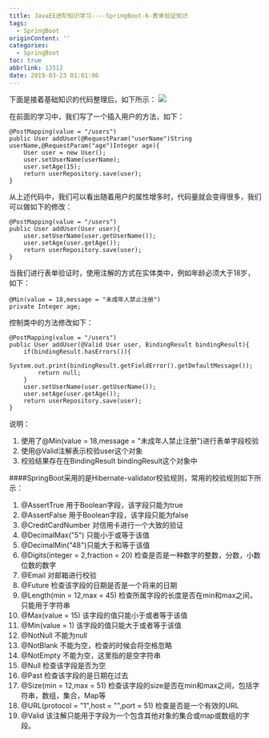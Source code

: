 ```yaml
---
title: JavaEE进阶知识学习----SpringBoot-6-表单验证知识
tags:
  - SpringBoot
originContent: ''
categories:
  - SpringBoot
toc: true
abbrlink: 13512
date: 2019-03-23 01:01:06
---
```

下面是接着基础知识的代码整理后，如下所示：
![](https://i.imgur.com/GkfsJ8V.png)
<!-- more -->
在前面的学习中，我们写了一个插入用户的方法，如下：

	@PostMapping(value = "/users")
    public User addUser(@RequestParam("userName")String userName,@RequestParam("age")Integer age){
        User user = new User();
        user.setUserName(userName);
        user.setAge(15);
        return userRepository.save(user);
    }
从上述代码中，我们可以看出随着用户的属性增多时，代码量就会变得很多，我们可以做如下的修改：

	@PostMapping(value = "/users")
    public User addUser(User user){
        user.setUserName(user.getUserName());
        user.setAge(user.getAge());
        return userRepository.save(user);
    }
当我们进行表单验证时，使用注解的方式在实体类中，例如年龄必须大于18岁，如下：

	@Min(value = 18,message = "未成年人禁止注册")
	private Integer age;
控制类中的方法修改如下：

	@PostMapping(value = "/users")
    public User addUser(@Valid User user, BindingResult bindingResult){
        if(bindingResult.hasErrors()){
            System.out.print(bindingResult.getFieldError().getDefaultMessage());
            return null;
        }
        user.setUserName(user.getUserName());
        user.setAge(user.getAge());
        return userRepository.save(user);
    }
	
说明：

1. 使用了@Min(value = 18,message = "未成年人禁止注册")进行表单字段校验
2. 使用@Valid注解表示校验user这个对象
3. 校验结果存在在BindingResult bindingResult这个对象中

####SpringBoot采用的是Hibernate-validator校验规则，常用的校验规则如下所示：

1. @AssertTrue 用于Boolean字段，该字段只能为true
2. @AssertFalse 用于Boolean字段，该字段只能为false
3. @CreditCardNumber 对信用卡进行一个大致的验证
4. @DecimalMax("5") 只能小于或等于该值
5. @DecimalMin("48")只能大于和等于该值
6. @Digits(integer = 2,fraction = 20) 检查是否是一种数字的整数，分数，小数位数的数字
7. @Email 对邮箱进行校验
8. @Future 检查该字段的日期是否是一个将来的日期
9. @Length(min = 12,max = 45) 检查所属字段的长度是否在min和max之间，只能用于字符串
10. @Max(value = 15) 该字段的值只能小于或者等于该值
11. @Min(value = 1) 该字段的值只能大于或者等于该值
12. @NotNull 不能为null 
13. @NotBlank 不能为空，检查的时候会将空格忽略
14. @NotEmpty 不能为空，这里指的是空字符串
15. @Null 检查该字段是否为空
16. @Past 检查该字段的是日期在过去
17. @Size(min = 12,max = 51) 检查该字段的size是否在min和max之间，包括字符串，数组，集合，Map等
18. @URL(protocol = "1",host = "",port = 51) 检查是否是一个有效的URL
19. @Valid 该注解只能用于字段为一个包含其他对象的集合或map或数组的字段。



